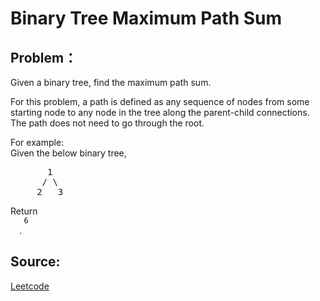 # Binary Tree Maximum Path Sum

## Problem：

<div class="question-content">
 <p>
 </p>
 <p>
  Given a binary tree, find the maximum path sum.
 </p>
 <p>
  For this problem, a path is defined as any sequence of nodes from some starting node to any node in the tree along the parent-child connections. The path does not need to go through the root.
 </p>
 <p>
  For example:
  <br/>
  Given the below binary tree,
 </p>
 <pre>
       1
      / \
     2   3
</pre>
 <p>
  Return
  <code>
   6
  </code>
  .
 </p>
</div>


## Source:
[Leetcode](https://leetcode.com/problems/binary-tree-maximum-path-sum/)
